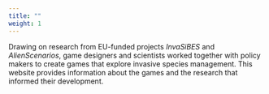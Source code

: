 ```yaml
---
title: ""
weight: 1
---
```


Drawing on research from EU-funded projects *InvaSiBES* and *AlienScenarios*, game designers and scientists worked together with policy makers to create games that explore invasive species management. This website provides information about the games and the research that informed their development.
